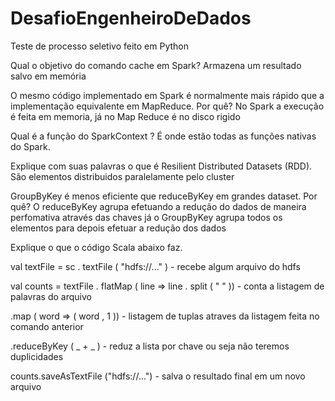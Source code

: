 # DesafioEngenheiroDeDados

Teste de processo seletivo feito em Python

Qual o objetivo do comando cache em Spark?
Armazena um resultado salvo em memória

O mesmo código implementado em Spark é normalmente mais rápido que a implementação equivalente em
MapReduce. Por quê?
No Spark a execução é feita em memoria, já no Map Reduce é no disco rigido

Qual é a função do SparkContext ?
É onde estão todas as funções nativas do Spark.

Explique com suas palavras o que é Resilient Distributed Datasets (RDD).
São elementos distribuidos paralelamente pelo cluster

GroupByKey é menos eficiente que reduceByKey em grandes dataset. Por quê?
O reduceByKey agrupa efetuando a redução do dados de maneira perfomativa através das chaves já
o GroupByKey agrupa todos os elementos para depois efetuar a redução dos dados


Explique o que o código Scala abaixo faz.

val textFile = sc . textFile ( "hdfs://..." ) - recebe algum arquivo do hdfs

val counts = textFile . flatMap ( line => line . split ( " " )) - conta a listagem de palavras do arquivo

.map ( word => ( word , 1 )) - listagem de tuplas atraves da listagem feita no comando anterior

.reduceByKey ( _ + _ ) - reduz a lista por chave ou seja não teremos duplicidades

counts.saveAsTextFile ("hdfs://...") - salva o resultado final em um novo arquivo
